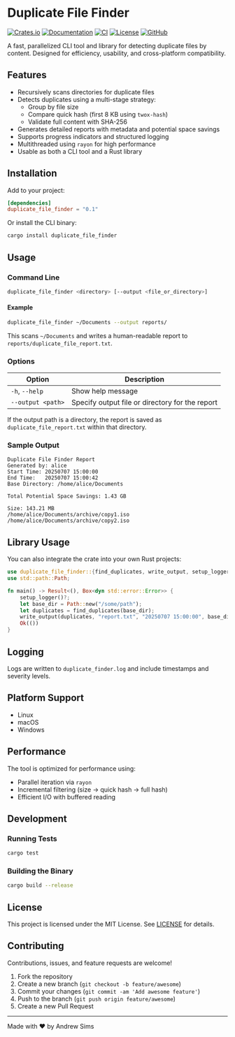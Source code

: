 # Duplicate File Finder
[![Crates.io](https://img.shields.io/crates/v/duplicate_file_finder.svg)](https://crates.io/crates/duplicate_file_finder)
[![Documentation](https://docs.rs/duplicate_file_finder/badge.svg)](https://docs.rs/duplicate_file_finder)
[![CI](https://github.com/Andrewsimsd/duplicate-file-finder/actions/workflows/CI.yml/badge.svg)](https://github.com/Andrewsimsd/duplicate-file-finder/actions)
[![License](https://img.shields.io/crates/l/duplicate_file_finder)](LICENSE)
[![GitHub](https://img.shields.io/github/stars/Andrewsimsd/duplicate-file-finder?style=social)](https://github.com/Andrewsimsd/duplicate-file-finder)


A fast, parallelized CLI tool and library for detecting duplicate files by content. Designed for efficiency, usability, and cross-platform compatibility.

## Features

- Recursively scans directories for duplicate files
- Detects duplicates using a multi-stage strategy:
  - Group by file size
  - Compare quick hash (first 8 KB using `twox-hash`)
  - Validate full content with SHA-256
- Generates detailed reports with metadata and potential space savings
- Supports progress indicators and structured logging
- Multithreaded using `rayon` for high performance
- Usable as both a CLI tool and a Rust library

## Installation

Add to your project:

```toml
[dependencies]
duplicate_file_finder = "0.1"
````

Or install the CLI binary:

```bash
cargo install duplicate_file_finder
```

## Usage

### Command Line

```bash
duplicate_file_finder <directory> [--output <file_or_directory>]
```

#### Example

```bash
duplicate_file_finder ~/Documents --output reports/
```

This scans `~/Documents` and writes a human-readable report to `reports/duplicate_file_report.txt`.

### Options

| Option            | Description                                     |
| ----------------- | ----------------------------------------------- |
| `-h`, `--help`    | Show help message                               |
| `--output <path>` | Specify output file or directory for the report |

If the output path is a directory, the report is saved as `duplicate_file_report.txt` within that directory.

### Sample Output

```
Duplicate File Finder Report
Generated by: alice
Start Time: 20250707 15:00:00
End Time:   20250707 15:00:42
Base Directory: /home/alice/Documents

Total Potential Space Savings: 1.43 GB

Size: 143.21 MB
/home/alice/Documents/archive/copy1.iso
/home/alice/Documents/archive/copy2.iso
```

## Library Usage

You can also integrate the crate into your own Rust projects:

```rust
use duplicate_file_finder::{find_duplicates, write_output, setup_logger};
use std::path::Path;

fn main() -> Result<(), Box<dyn std::error::Error>> {
    setup_logger()?;
    let base_dir = Path::new("/some/path");
    let duplicates = find_duplicates(base_dir);
    write_output(duplicates, "report.txt", "20250707 15:00:00", base_dir)?;
    Ok(())
}
```

## Logging

Logs are written to `duplicate_finder.log` and include timestamps and severity levels.

## Platform Support

* Linux
* macOS
* Windows

## Performance

The tool is optimized for performance using:

* Parallel iteration via `rayon`
* Incremental filtering (size → quick hash → full hash)
* Efficient I/O with buffered reading

## Development

### Running Tests

```bash
cargo test
```

### Building the Binary

```bash
cargo build --release
```

## License

This project is licensed under the MIT License. See [LICENSE](LICENSE) for details.

## Contributing

Contributions, issues, and feature requests are welcome!

1. Fork the repository
2. Create a new branch (`git checkout -b feature/awesome`)
3. Commit your changes (`git commit -am 'Add awesome feature'`)
4. Push to the branch (`git push origin feature/awesome`)
5. Create a new Pull Request

---

Made with ❤️ by Andrew Sims

